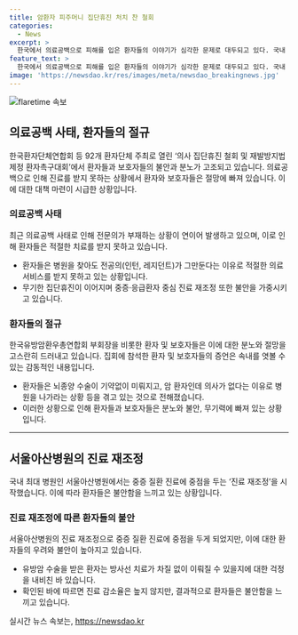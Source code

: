 ```yaml
---
title: 암환자 피주머니 집단휴진 처치 찬 철회
categories:
  - News
excerpt: >
  한국에서 의료공백으로 피해를 입은 환자들의 이야기가 심각한 문제로 대두되고 있다. 국내 최대 병원 서울아산병원은 진료 재조정을 통해 중증·응급환자 중심 진료를 시작했고 의료인증평가원 개편 등으로 의료계의 논란이 이어지고 있다. 피해를 입은 환자들과 보호자들은 정부와 의사들에게 책임을 촉구하며 분노와 불안을 토로했다. 또한, 명분 없는 무기한 휴진을 철회하고 의료현장 개선을 촉구하는 움직임도 높아지고 있다. 307자
feature_text: >
  한국에서 의료공백으로 피해를 입은 환자들의 이야기가 심각한 문제로 대두되고 있다. 국내 최대 병원 서울아산병원은 진료 재조정을 통해 중증·응급환자 중심 진료를 시작했고 의료인증평가원 개편 등으로 의료계의 논란이 이어지고 있다. 피해를 입은 환자들과 보호자들은 정부와 의사들에게 책임을 촉구하며 분노와 불안을 토로했다. 또한, 명분 없는 무기한 휴진을 철회하고 의료현장 개선을 촉구하는 움직임도 높아지고 있다. 307자
image: 'https://newsdao.kr/res/images/meta/newsdao_breakingnews.jpg'
---
```


<p><img src="https://newsdao.kr/res/images/meta/newsdao_breakingnews.jpg" alt="flaretime 속보" /></p>

<h2 data-ke-size="size26">의료공백 사태, 환자들의 절규</h2>

<p data-ke-size="size16">한국환자단체연합회 등 92개 환자단체 주최로 열린 ‘의사 집단휴진 철회 및 재발방지법 제정 환자촉구대회’에서 환자들과 보호자들의 불안과 분노가 고조되고 있습니다. 의료공백으로 인해 진료를 받지 못하는 상황에서 환자와 보호자들은 절망에 빠져 있습니다. 이에 대한 대책 마련이 시급한 상황입니다.</p>

<h3>의료공백 사태</h3>

<p data-ke-size="size16">최근 의료공백 사태로 인해 전문의가 부재하는 상황이 연이어 발생하고 있으며, 이로 인해 환자들은 적절한 치료를 받지 못하고 있습니다.</p>

<ul>
  <li>환자들은 병원을 찾아도 전공의(인턴, 레지던트)가 그만둔다는 이유로 적절한 의료 서비스를 받지 못하고 있는 상황입니다.</li>
  <li>무기한 집단휴진이 이어지며 중증·응급환자 중심 진료 재조정 또한 불안을 가중시키고 있습니다.</li>
</ul>

<h3>환자들의 절규</h3>

<p data-ke-size="size16">한국유방암환우총연합회 부회장을 비롯한 환자 및 보호자들은 이에 대한 분노와 절망을 고스란히 드러내고 있습니다. 집회에 참석한 환자 및 보호자들의 증언은 속내를 엿볼 수 있는 감동적인 내용입니다.</p>

<ul>
  <li>환자들은 뇌종양 수술이 기약없이 미뤄지고, 암 환자인데 의사가 없다는 이유로 병원을 나가라는 상황 등을 겪고 있는 것으로 전해졌습니다.</li>
  <li>이러한 상황으로 인해 환자들과 보호자들은 분노와 불안, 무기력에 빠져 있는 상황입니다.</li>
</ul>

<hr>

<h2 data-ke-size="size26">서울아산병원의 진료 재조정</h2>

<p data-ke-size="size16">국내 최대 병원인 서울아산병원에서는 중증 질환 진료에 중점을 두는 ‘진료 재조정’을 시작했습니다. 이에 따라 환자들은 불안함을 느끼고 있는 상황입니다.</p>

<h3>진료 재조정에 따른 환자들의 불안</h3>

<p data-ke-size="size16">서울아산병원의 진료 재조정으로 중증 질환 진료에 중점을 두게 되었지만, 이에 대한 환자들의 우려와 불안이 높아지고 있습니다.</p>

<ul>
  <li>유방암 수술을 받은 환자는 방사선 치료가 차질 없이 이뤄질 수 있을지에 대한 걱정을 내비친 바 있습니다.</li>
  <li>확인된 바에 따르면 진료 감소율은 높지 않지만, 결과적으로 환자들은 불안함을 느끼고 있습니다.</li>
</ul>
실시간 뉴스 속보는, <a href="https://newsdao.kr" rel="dofollow">https://newsdao.kr</a>


